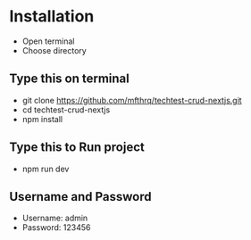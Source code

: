 # Installation
- Open terminal
- Choose directory

## Type this on terminal
- git clone https://github.com/mfthrq/techtest-crud-nextjs.git
- cd techtest-crud-nextjs
- npm install

## Type this to Run project
- npm run dev

## Username and Password
- Username: admin
- Password: 123456
